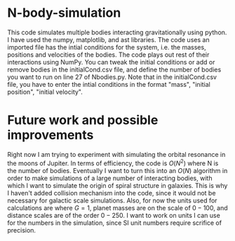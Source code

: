 # N-body-simulation
This code simulates multiple bodies interacting gravitationally using python. I have used the numpy, matplotlib, and ast libraries. The code uses an imported file has the intial conditions for the system, i.e. the masses, positions and velocities of the bodies. The code plays out rest of their interactions using NumPy. You can tweak the initial conditions or add or remove bodies in the initialCond.csv file, and define the number of bodies you want to run on line 27 of Nbodies.py. Note that in the initialCond.csv file, you have to enter the intial conditions in the format "mass", "initial position", "initial velocity".

# Future work and possible improvements
Right now I am trying to experiment with simulating the orbital resonance in the moons of Jupiter. In terms of efficiency, the code is $O(N^{2})$ where N is the number of bodies. Eventually I want to turn this into an $O(N)$ algorithm in order to make simulations of a large number of interacting bodies, with which I want to simulate the origin of spiral structure in galaxies. This is why I haven't added collision mechanism into the code, since it would not be necessary for galactic scale simulations. Also, for now the units used for calculations are where $G=1$, planet masses are on the scale of $0-100$, and distance scales are of the order $0-250$. I want to work on units I can use for the numbers in the simulation, since SI unit numbers require scrifice of precision.    
